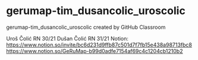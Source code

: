 # gerumap-tim_dusancolic_uroscolic
gerumap-tim_dusancolic_uroscolic created by GitHub Classroom

Uroš Čolić RN 30/21
Dušan Čolić RN 31/21
Notion:
https://www.notion.so/invite/bc6d231d9ffb87c501d7f7fb15e438a98713fbc8
https://www.notion.so/GeRuMap-b99d0adfe7154af69c4c1204cb1210b2
